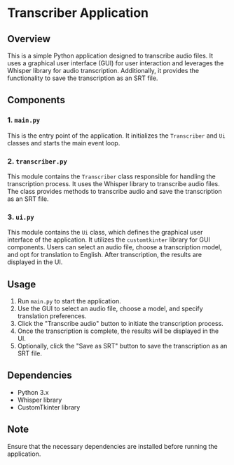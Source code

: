 # Transcriber Application

## Overview

This is a simple Python application designed to transcribe audio files. It uses a graphical user interface (GUI) for user interaction and leverages the Whisper library for audio transcription. Additionally, it provides the functionality to save the transcription as an SRT file.

## Components

### 1\. `main.py`

This is the entry point of the application. It initializes the `Transcriber` and `Ui` classes and starts the main event loop.

### 2\. `transcriber.py`

This module contains the `Transcriber` class responsible for handling the transcription process. It uses the Whisper library to transcribe audio files. The class provides methods to transcribe audio and save the transcription as an SRT file.

### 3\. `ui.py`

This module contains the `Ui` class, which defines the graphical user interface of the application. It utilizes the `customtkinter` library for GUI components. Users can select an audio file, choose a transcription model, and opt for translation to English. After transcription, the results are displayed in the UI.

## Usage

1. Run `main.py` to start the application.
2. Use the GUI to select an audio file, choose a model, and specify translation preferences.
3. Click the "Transcribe audio" button to initiate the transcription process.
4. Once the transcription is complete, the results will be displayed in the UI.
5. Optionally, click the "Save as SRT" button to save the transcription as an SRT file.

## Dependencies

- Python 3.x
- Whisper library
- CustomTkinter library

## Note

Ensure that the necessary dependencies are installed before running the application.

